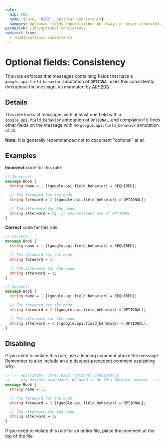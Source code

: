 ```yaml
---
rule:
  aip: 203
  name: [core, '0203', optional-consistency]
  summary: Optional fields should either be always or never annotated.
permalink: /203/optional-consistency
redirect_from:
  - /0203/optional-consistency
---
```


# Optional fields: Consistency

This rule enforces that messages containing fields that have a
`google.api.field_behavior` annotation of `OPTIONAL` uses this consistently
throughout the message, as mandated by [AIP-203][].

## Details

This rule looks at messages with at least one field with a
`google.api.field_behavior` annotation of `OPTIONAL`, and complains if it finds
other fields on the message with no `google.api.field_behavior` annotation at
all.

**Note:** It is generally recommended not to document "optional" at all.

## Examples

**Incorrect** code for this rule:

```proto
// Incorrect.
message Book {
  string name = 1 [(google.api.field_behavior) = REQUIRED];

  // The foreword for the book.
  string foreword = 2 [(google.api.field_behavior) = OPTIONAL];

  // The afterword for the book.
  string afterword = 3;  // Inconsistent use of OPTIONAL.
}
```

**Correct** code for this rule:

```proto
// Correct.
message Book {
  string name = 1 [(google.api.field_behavior) = REQUIRED];

  // The foreword for the book.
  string foreword = 2;

  // The afterword for the book.
  string afterword = 3;
}
```

```proto
// Correct.
message Book {
  string name = 1 [(google.api.field_behavior) = REQUIRED];

  // The foreword for the book.
  string foreword = 2 [(google.api.field_behavior) = OPTIONAL];

  // The afterword for the book.
  string afterword = 3 [(google.api.field_behavior) = OPTIONAL];
}
```

## Disabling

If you need to violate this rule, use a leading comment above the message.
Remember to also include an [aip.dev/not-precedent][] comment explaining why.

```proto
// (-- api-linter: core::0203::optional-consistency
//     aip.dev/not-precedent: We need to do this because reasons. --)
message Book {
  string name = 1;

  // The foreword for the book.
  string foreword = 2 [(google.api.field_behavior) = OPTIONAL];

  // The afterword for the book.
  string afterword = 3;
}
```

If you need to violate this rule for an entire file, place the comment at the
top of the file.

[aip-203]: https://aip.dev/203
[aip.dev/not-precedent]: https://aip.dev/not-precedent
